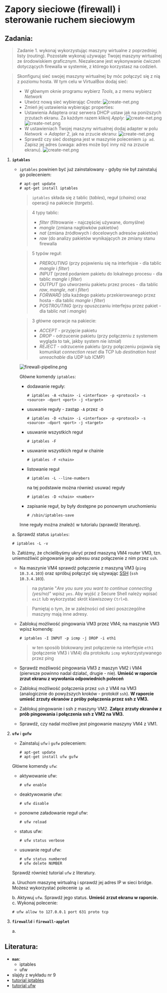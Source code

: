 Zapory sieciowe (firewall) i sterowanie ruchem sieciowym
========================================================

## Zadania:

> Zadanie 1. wykonaj wykorzystując maszyny wirtualne z poprzedniej listy (routing). Pozostałe wykonaj używając Twojej maszyny wirtualnej ze środowiskiem graficznym. Niezalecane jest wykonywanie ćwiczeń dotyczących firewalla w systemie, z którego korzystasz na codzień.

> Skonfiguruj sieć swojej maszyny wirtualnej by móc połączyć się z nią z poziomu hosta. W tym celu w VirtualBox dodaj sieć:
> * W głównym oknie programu wybierz *Tools*, a z menu wybierz *Network*
> * Utwórz nową sieć wybierając *Create*: 
> ![create-net.png](images/create-net.png)
> * Zmień jej ustawienia wybierając properties:
> * Ustawienia Adaptera oraz serwera DHCP ustaw jak na poniższych zrzutach ekranu. Za każdym razem kliknij *Apply*: 
> ![create-net.png](images/net-adapter.png) 
> ![create-net.png](images/net-dhcp.png)
> * W ustawieniach Twojej maszyny wirtualnej dodaj adapter w polu *Network* -> *Adapter 2*, jak na zrzucie ekranu:
> ![create-net.png](images/vm-net.png)
> * Sprawdź czy sieć dostępna jest w maszynie poleceniem `ip ad`. Zapisz jej adres (uwaga: adres może być inny niż na zrzucie ekranu).
> ![create-net.png](images/net-in-vm.png)

1. **`iptables`**
   -  `iptables` powinien być już zainstalowany - gdyby nie był zainstaluj go poleceniem:

      ```console
      # apt-get update
      # apt-get install iptables
      ```

      > `iptables` składa się z tablic (*tables*), reguł (*chains*) oraz operacji na pakiecie (*targets*).

      > 4 typy tablic:
      > * *filter* (filtrowanie - najczęściej używane, domyślne)
      > * *mangle* (zmiana nagłówków pakietów)
      > * *nat* (zmiana źródłowych i docelowych adresów pakietów)
      > * *raw* (do analizy pakietów wynikających ze zmiany stanu firewalla

      > 5 typów reguł:
      > * *PREROUTING* (przy pojawieniu się na interfejsie - dla tablic *mangle* i *filter*)
      > * *INPUT* (przed podaniem pakietu do lokalnego procesu - dla tablic *mangle* i *filter*)
      > * *OUTPUT* (po utworzeniu pakietu przez proces - dla tablic *raw*, *mangle*, *nat* i *filter*)
      > * *FORWARD* (dla każdego pakietu przekierowanego przez hosta - dla tablic *mangle* i *filter*)
      > * *POSTROUTING* (przy opuszczaniu interfejsu przez pakiet - dla tablic *nat* i *mangle*)

      > 3 główne operacje na pakiecie:
      > * *ACCEPT* - przyjęcie pakietu
      > * *DROP* - odrzucenie pakietu (przy połączeniu z systemem wygląda to tak, jakby system nie istniał)
      > * *REJECT* - odrzucenie pakietu (przy połączeniu pojawia się komunikat *connection reset* dla TCP lub *destination host unreachable* dla UDP lub ICMP)

      ![firewall-pipeline.png](images/firewall-pipeline.png)

      Główne komendy `iptables`:

      * dodawanie reguły:

        ```console
        # iptables -A <chain> -i <interface> -p <protocol> -s <source> -dport <port> -j <target>
        ```

      * usuwanie reguły - zastąp `-A` przez `-D`

        ```console
        # iptables -D <chain> -i <interface> -p <protocol> -s <source> -dport <port> -j <target>
        ```

      * usuwanie wszystkich reguł

        ```console
        # iptables -F
        ```

      * usuwanie wszystkich reguł w chainie

        ```console
        # iptables -F <chain>
        ```

      * listowanie reguł

        ```console
        # iptables -L --line-numbers
        ```

        na tej podstawie można również usuwać reguły

        ```console
        # iptables -D <chain> <number>
        ```

      * zapisanie reguł, by były dostępne po ponownym uruchomieniu

        ```console
        # /sbin/iptables-save
        ```

      Inne reguły można znaleźć w tutorialu (sprawdź literaturę).

   a. Sprawdź status `iptables`:

      ```console
      # iptables -L -v
      ```

   b. Załóżmy, że chcielibyśmy ukryć przed maszyną VM4 router VM3, tzn. uniemożliwić pingowanie jego adresu oraz połączenie z nim przez `ssh`.

      - Na maszynie VM4 sprawdź połączenie z maszyną VM3 (`ping 10.3.4.103`) oraz spróbuj połączyć się używając [SSH](https://pl.wikipedia.org/wiki/Secure_Shell) (`ssh 10.3.4.103`).

        > na pytanie "*Are you sure you want to continue connecting (yes/no)*" wpisz `yes`. Aby wyjść z Secure Shell należy wpisać `exit` lub wykorzystać skrót klawiszowy `Ctrl+D`.

        > Pamiętaj o tym, że w zależności od sieci poszczególne maszyny mają inne adresy.

      - Zablokuj możliwość pingowania VM3 przez VM4; na maszynie VM3 wpisz komendę:

        ```console
        # iptables -I INPUT -p icmp -j DROP -i eth1
        ```

        > w ten sposób blokowany jest połączenie na interfejsie `eth1` (połączenie VM3 i VM4) dla protokołu `icmp` wykorzystywanego przez ping

      - Sprawdź możliwość pingowania VM3 z maszyn VM2 i VM4 (pierwsze powinno nadal działać, drugie - nie). **Umieść w raporcie zrzut ekranu z wywołania odpowiednich poleceń**

      - Zablokuj możliwość połączenia przez `ssh` z VM4 na VM3 (analogicznie do powyższych kroków - protokół `ssh`). **W raporcie umieść zrzuty ekranów z próby połączenia przez ssh z VM3.**

      - Zablokuj pingowanie i ssh z maszyny VM2. **Załącz zrzuty ekranów z prób pingowania i połączenia ssh z VM2 na VM3.**

      - Sprawdź, czy nadal możliwe jest pingowanie maszyny VM4 z VM1.
       

2. **`ufw`** i **`gufw`**
   
   -  Zainstaluj `ufw` i `gufw` poleceniem:

      ```console
      # apt-get update
      # apt-get install ufw gufw
      ```

   Główne komendy `ufw`:

   * aktywowanie ufw:

      ```console
      # ufw enable
      ```

   * deaktywowanie ufw:

      ```console
      # ufw disable
      ```

   * ponowne załadowanie reguł ufw:

      ```console
      # ufw reload
      ```

   * status ufw:

      ```console
      # ufw status verbose
      ```

   * usuwanie reguł ufw:

      ```console
      # ufw status numbered
      # ufw delete NUMBER
      ```

   Sprawdź również tutorial `ufw` z literatury.
   
   a. Uruchom maszynę wirtualną i sprawdź jej adres IP w sieci bridge. Możesz wykorzystać polecenie `ip ad`.

   b. Aktywuj `ufw`. Sprawdź jego status. **Umieść zrzut ekranu w raporcie.**
   c. Wykonaj polecenie:

   ```console
   # ufw allow to 127.0.0.1 port 631 proto tcp
   ```
   
   > 

3. **`firewalld`** i **`firewall-applet`**

   a. 

## Literatura:
 * **`man`**: 
   *  iptables
   *  ufw
 * slajdy z wykładu nr 9
 * [tutorial iptables](https://www.hostinger.com/tutorials/iptables-tutorial)
 * [tutorial ufw](https://help.ubuntu.com/community/UFW)